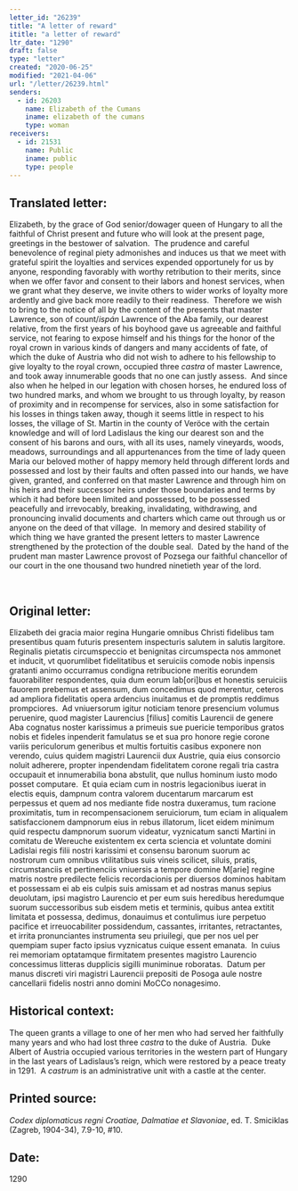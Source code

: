 ```yaml
---
letter_id: "26239"
title: "A letter of reward"
ititle: "a letter of reward"
ltr_date: "1290"
draft: false
type: "letter"
created: "2020-06-25"
modified: "2021-04-06"
url: "/letter/26239.html"
senders:
  - id: 26203
    name: Elizabeth of the Cumans
    iname: elizabeth of the cumans
    type: woman
receivers:
  - id: 21531
    name: Public
    iname: public
    type: people
---
```

<h2> Translated letter:</h2><p><span style="background-color: transparent;">Elizabeth, by the grace of God senior/dowager queen of Hungary to all the faithful of Christ present and future who will look at the present page, greetings in the bestower of salvation.&nbsp; The prudence and careful benevolence of reginal piety admonishes and induces us that we meet with grateful spirit the loyalties and services expended opportunely for us by anyone, responding favorably with worthy retribution to their merits, since when we offer favor and consent to their labors and honest services, when we grant what they deserve, we invite others to wider works of loyalty more ardently and give back more readily to their readiness.&nbsp; Therefore we wish to bring to the notice of all by the content of the presents that master Lawrence, son of count/</span><i style="background-color: transparent;">ispán</i><span style="background-color: transparent;"> Lawrence of the Aba family, our dearest relative, from the first years of his boyhood gave us agreeable and faithful service, not fearing to expose himself and his things for the honor of the royal crown in various kinds of dangers and many accidents of fate, of which the duke of Austria who did not wish to adhere to his fellowship to give loyalty to the royal crown, occupied three<em> castra</em> of master Lawrence, and took away innumerable goods that no one can justly assess.&nbsp; And since also when he helped in our legation with chosen horses, he endured loss of two hundred marks, and whom we brought to us through loyalty, by reason of proximity and in recompense for services, also in some satisfaction for his losses in things taken away, though it seems little in respect to his losses, the village of St. Martin in the county of Veröce with the certain knowledge and will of lord Ladislaus the king our dearest son and the consent of his barons and ours, with all its uses, namely vineyards, woods, meadows, surroundings and all appurtenances from the time of lady queen Maria our beloved mother of happy memory held through different lords and possessed and lost by their faults and often passed into our hands, we have given, granted, and conferred on that master Lawrence and through him on his heirs and their successor heirs under those boundaries and terms by which it had before been limited and possessed, to be possessed peacefully and irrevocably, breaking, invalidating, withdrawing, and pronouncing invalid documents and charters which came out through us or anyone on the deed of that village.&nbsp; In memory and desired stability of which thing we have granted the present letters to master Lawrence strengthened by the protection of the double seal.&nbsp; Dated by the hand of the prudent man master Lawrence provost of Pozsega our faithful chancellor of our court in the one thousand two hundred ninetieth year of the lord.</span></p><p>&nbsp;</p><h2 class="mt-4"> Original letter:</h2><p>Elizabeth dei gracia maior regina Hungarie omnibus Christi fidelibus tam presentibus quam futuris presentem inspecturis salutem in salutis largitore.&nbsp; Reginalis pietatis circumspeccio et benignitas circumspecta nos ammonet et inducit, vt quorumlibet fidelitatibus et seruiciis comode nobis inpensis gratanti animo occurramus condigna retribucione meritis eorundem fauorabiliter respondentes, quia dum eorum lab[ori]bus et honestis seruiciis fauorem prebemus et assensum, dum concedimus quod merentur, ceteros ad ampliora fidelitatis opera ardencius inuitamus et de promptis reddimus prompciores.&nbsp; Ad vniuersorum igitur noticiam tenore presencium volumus peruenire, quod magister Laurencius [filius] comitis Laurencii de genere Aba cognatus noster karissimus a primeuis sue puericie temporibus gratos nobis et fideles inpenderit famulatus se et sua pro honore regie corone variis periculorum generibus et multis fortuitis casibus exponere non verendo, cuius quidem magistri Laurencii dux Austrie, quia eius consorcio noluit adherere, propter inpendendam fidelitatem corone regali tria castra occupauit et innumerabilia bona abstulit, que nullus hominum iusto modo posset computare.&nbsp; Et quia eciam cum in nostris legacionibus iuerat in electis equis, dampnum contra valorem ducentarum marcarum est perpessus et quem ad nos mediante fide nostra duxeramus, tum racione proximitatis, tum in recompensacionem seruiciorum, tum eciam in aliqualem satisfaccionem dampnorum eius in rebus illatorum, licet eidem minimum quid respectu dampnorum suorum videatur, vyznicatum sancti Martini in comitatu de Wereuche existentem ex certa sciencia et voluntate domini Ladislai regis filii nostri karissimi et consensu baronum suorum ac nostrorum cum omnibus vtilitatibus suis vineis scilicet, siluis, pratis, circumstanciis et pertinenciis vniuersis a tempore domine M[arie] regine matris nostre predilecte felicis recordacionis per diuersos dominos habitam et possessam ei ab eis culpis suis amissam et ad nostras manus sepius deuolutam, ipsi magistro Laurencio et per eum suis heredibus heredumque suorum successoribus sub eisdem metis et terminis, quibus antea extitit limitata et possessa, dedimus, donauimus et contulimus iure perpetuo pacifice et irreuocabiliter possidendum, cassantes, irritantes, retractantes, et irrita pronunciantes instrumenta seu priuilegi, que per nos uel per quempiam super facto ipsius vyznicatus cuique essent emanata.&nbsp; In cuius rei memoriam optatamque firmitatem presentes magistro Laurencio concessimus litteras dupplicis sigilli muniminue roboratas.&nbsp; Datum per manus discreti viri magistri Laurencii prepositi de Posoga aule nostre cancellarii fidelis nostri anno domini MoCCo nonagesimo.</p><h2 class="mt-4"> Historical context:</h2><p>The queen grants a village to one of her men who had served her faithfully many years and who had lost three <em>castra</em> to the duke of Austria.&nbsp; Duke Albert of Austria occupied various territories in the western part of Hungary in the last years of Ladislaus’s reign, which were restored by a peace treaty in 1291.&nbsp;&nbsp;<span>A&nbsp;</span><em>castrum</em><span>&nbsp;is an administrative unit with a castle at the center.</span></p><h2 class="mt-4"> Printed source:</h2><p><i>Codex diplomaticus regni Croatiae, Dalmatiae et Slavoniae</i>, ed. T. Smiciklas (Zagreb, 1904-34), 7.9-10, #10.&nbsp;&nbsp;</p><h2 class="mt-4"> Date:</h2>1290